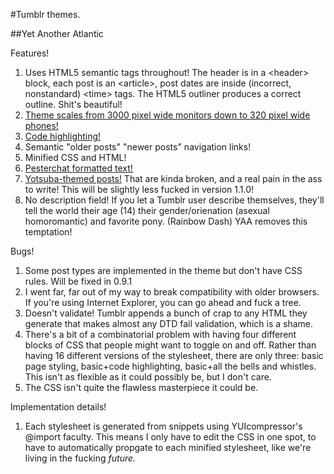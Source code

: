 #Tumblr themes.

##Yet Another Atlantic

Features!

1. Uses HTML5 semantic tags throughout! The header is in a &lt;header&gt; block, each post is an &lt;article&gt;, post dates are inside (incorrect, nonstandard) &lt;time&gt; tags. The HTML5 outliner produces a correct outline. Shit's beautiful!
2. <a href="http://c1qfxugcgy0.tumblr.com/post/17714651298/responsive-design-hijinx">Theme scales from 3000 pixel wide monitors down to 320 pixel wide phones!</a>
3. <a href="http://c1qfxugcgy0.tumblr.com/post/17363683243/wait-a-minute">Code highlighting!</a>
4. Semantic "older posts" "newer posts" navigation links!
5. Minified CSS and HTML!
6. <a href="http://c1qfxugcgy0.tumblr.com/post/13182369086/how-to-use-css-to-format-pesterlog-text">Pesterchat formatted text!</a>
7. <a href="http://c1qfxugcgy0.tumblr.com/post/16071364335/theworstpersonintheworld-zachandmax-this">Yotsuba-themed posts!</a> That are kinda broken, and a real pain in the ass to write! This will be slightly less fucked in version 1.1.0!
8. No description field! If you let a Tumblr user describe themselves, they'll tell the world their age (14) their gender/orienation (asexual homoromantic) and favorite pony. (Rainbow Dash) YAA removes this temptation!

Bugs!

1. Some post types are implemented in the theme but don't have CSS rules. Will be fixed in 0.9.1
2. I went far, far out of my way to break compatibility with older browsers. If you're using Internet Explorer, you can go ahead and fuck a tree.
3. Doesn't validate! Tumblr appends a bunch of crap to any HTML they generate that makes almost any DTD fail validation, which is a shame.
4. There's a bit of a combinatorial problem with having four different blocks of CSS that people might want to toggle on and off. Rather than having 16 different versions of the stylesheet, there are only three: basic page styling, basic+code highlighting, basic+all the bells and whistles. This isn't as flexible as it could possibly be, but I don't care.
5. The CSS isn't quite the flawless masterpiece it could be.

Implementation details!

1. Each stylesheet is generated from snippets using YUIcompressor's @import faculty. This means I only have to edit the CSS in one spot, to have to automatically propgate to each minified stylesheet, like we're living in the fucking *future.*
